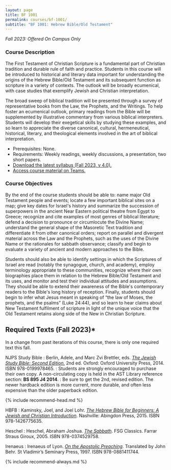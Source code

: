 ```yaml
---
layout: page
title: BF 1001
permalink: courses/bf-1001/
subtitle: "BF 1001: Hebrew Bible/Old Testament"
---
```


*Fall 2023: Offered On Campus Only*

### Course Description

The First Testament of Christian Scripture is a fundamental part of
Christian tradition and durable rule of faith and practice. Students in
this course will be introduced to historical and literary data important
for understanding the origins of the Hebrew Bible/Old Testament and its
subsequent function as scripture in a variety of contexts. The outlook
will be broadly ecumenical, with case studies that exemplify Jewish and
Christian interpretation.

The broad sweep of biblical tradition will be presented through a survey
of representative books from the Law, the Prophets, and the Writings. To
help foster an ecumenical outlook, primary readings from the Bible will
be supplemented by illustrative commentary from various biblical
interpreters. Students will develop their exegetical skills by studying
these examples, and so learn to appreciate the diverse canonical,
cultural, hermeneutical, historical, literary, and theological elements
involved in the art of biblical interpretation.

- Prerequisites: None.
- Requirements: Weekly readings, weekly discussions, a presentation, two short papers.
- [Download the latest syllabus (Fall 2023, v 4.0).](https://github.com/danieldriver/Syllabi/raw/master/BF/BF%201001-Driver%202023.pdf)
- [Access course material on Teams.](https://teams.microsoft.com/l/team/19%3a_tLxqfo4mCZNjqSDBljzCYCJDodt331kvmCpBsHPcIc1%40thread.tacv2/conversations?groupId=c59c9c8e-c24b-4699-92be-3f03b82930db&tenantId=060b02ae-5775-4360-abba-e2e29cca6627)

### Course Objectives

By the end of the course students should be able to:
	name major Old Testament people and events;
	locate a few important biblical sites on a map;
	give key dates for Israel's history and summarize the succession of superpowers in the ancient Near Eastern political theatre from Egypt to Greece;
	recognize and cite examples of most genres of biblical literature;
	defend a decision to pronounce or circumlocute the Divine Name;
	understand the general shape of the Masoretic Text tradition and differentiate it from other canonical orders;
	report on parallel and divergent material across the Law and the Prophets, such as the uses of the Divine Name or the rationales for sabbath observance;
	classify and begin to evaluate a variety of ancient and modern approaches to the Bible.

Students should also be able to identify settings in which the
Scriptures of Israel are read (notably the synagogue, church, and
academy), employ terminology appropriate to these communities, recognize
where their own biographies place them in relation to the Hebrew
Bible/Old Testament and its uses, and monitor and test their individual
attitudes and assumptions. They should be able to extend their awareness
of the Bible's contemporary readers to the Bible's long history of
reception. Finally, students should begin to infer what Jesus meant in
speaking of “the law of Moses, the prophets, and the psalms” (Luke
24:44), and so learn to hear claims about New Testament fulfilment of
scripture in light of the unique voice that the Old Testament retains
along side of the New in Christian Scripture.


## Required Texts (Fall 2023)*

In a change from past iterations of this course, there is only one required text this fall.

NJPS Study Bible
: Berlin, Adele, and Marc Zvi Brettler, eds. [*The Jewish Study Bible: Second Edition.*](https://amzn.to/3O5Paqr) 2nd ed. Oxford: Oxford University Press, 2014. ISBN 978-0199978465.
: Students are strongly encouraged to purchase their own copy. A non-circulating copy is held in the AST Library reference section: **BS 895 J4 2014**.
: Be sure to get the 2nd, revised edition. The newer hardback edition is more current, more durable, and often less expensive than the older paperback edition.

{% include recommend-head.md %}

HBFB
: Kaminsky, Joel, and Joel Lohr. [*The Hebrew Bible for Beginners: A Jewish and Christian Introduction*](https://amzn.to/33myNNo). Nashville: Abingdon Press, 2015. ISBN 978-1426775635.

Heschel
: Heschel, Abraham Joshua. [*The Sabbath*](https://amzn.to/2NQ8VDj). FSG Classics. Farrar Straus Giroux, 2005. ISBN 978-0374529758.

Irenaeus
: Irenaeus of Lyon. [*On the Apostolic Preaching*](https://amzn.to/2oTyNpj). Translated by John Behr. St Vladimir’s Seminary Press, 1997. ISBN 978-0881411744.

{% include recommend-always.md %}
